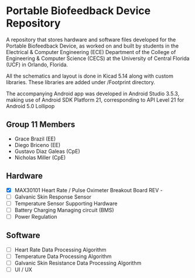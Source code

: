 # Portable Biofeedback Device Repository

A repository that stores hardware and software files developed for the Portable Biofeedback Device, as worked on and built by students in the Electrical & Computer Engineering (ECE) Department of the College of Engineering & Computer Science (CECS) at the University of Central Florida (UCF) in Orlando, Florida.

All the schematics and layout is done in Kicad 5.14 along with custom libraries. These libraries are added under /Footprint directory.

The accompanying Android app was developed in Android Studio 3.5.3, making use of Android SDK Platform 21, corresponding to API Level 21 for Android 5.0 Lollipop

## Group 11 Members
+ Grace Brazil (EE)
+ Diego Briceno (EE)
+ Gustavo Diaz Galeas (CpE)
+ Nicholas Miller (CpE)

## Hardware
- [x] MAX30101 Heart Rate / Pulse Oximeter Breakout Board REV -
- [ ] Galvanic Skin Response Sensor
- [ ] Temperature Sensor Supporting Hardware
- [ ] Battery Charging Managing circuit (BMS)
- [ ] Power Regulation

## Software
- [ ] Heart Rate Data Processing Algorithm
- [ ] Temperature Data Processing Algorithm
- [ ] Galvanic Skin Resistance Data Processing Algorithm
- [ ] UI / UX